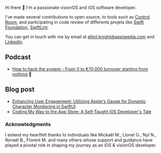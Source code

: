 Hi there 👋 I'm a passionate visionOS and iOS software developer.

I've made several contributions to open source, to tools such as [Control Room](https://github.com/twostraws/ControlRoom/pulls?q=is%3Apour+author%3Aharry-knight), and participating in code review of differents projets like [Swift Foundation](https://github.com/apple/swift-foundation), [SwiftLint](https://github.com/realm/SwiftLint).

You can get in touch with me by email at [elliot.knight@appiwedia.com](mailto:elliot.knight@appiwedia.com) and [LinkedIn](https://www.linkedin.com/in/elliot-knight-appiwedia/).

## Podcast

- [How to hack the system - From 0 to €70,000 turnover starting from nothing](https://www.apprendre-swiftui.fr/podcast) 🚀

## Blog post
- [Enhancing User Engagement: Utilizing Apple's Gauge for Dynamic Character Monitoring in SwiftUI](https://dubdub.space/elliot/enhancing-user-engagement-utilizing-apples-gauge-for-o)
- [Coding My Way to the App Store: A Self-Taught iOS Developer's Tale](https://dubdub.space/elliot/learning-ios-development-by-myself-to-the-m)

### Acknowledgments

I extend my heartfelt thanks to individuals like Mickaël M., Lionel G., Nyl N., Ronaël B., Florent M. and many others whose support and guidance have played a pivotal role in shaping my journey as an iOS & visionOS developer.


